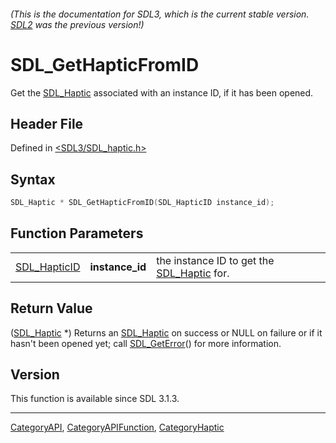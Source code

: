 ###### (This is the documentation for SDL3, which is the current stable version. [SDL2](https://wiki.libsdl.org/SDL2/) was the previous version!)
# SDL_GetHapticFromID

Get the [SDL_Haptic](SDL_Haptic) associated with an instance ID, if it has been opened.

## Header File

Defined in [<SDL3/SDL_haptic.h>](https://github.com/libsdl-org/SDL/blob/main/include/SDL3/SDL_haptic.h)

## Syntax

```c
SDL_Haptic * SDL_GetHapticFromID(SDL_HapticID instance_id);
```

## Function Parameters

|                              |                 |                                                          |
| ---------------------------- | --------------- | -------------------------------------------------------- |
| [SDL_HapticID](SDL_HapticID) | **instance_id** | the instance ID to get the [SDL_Haptic](SDL_Haptic) for. |

## Return Value

([SDL_Haptic](SDL_Haptic) *) Returns an [SDL_Haptic](SDL_Haptic) on success
or NULL on failure or if it hasn't been opened yet; call
[SDL_GetError](SDL_GetError)() for more information.

## Version

This function is available since SDL 3.1.3.

----
[CategoryAPI](CategoryAPI), [CategoryAPIFunction](CategoryAPIFunction), [CategoryHaptic](CategoryHaptic)

